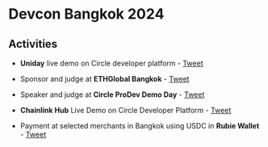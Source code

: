 # Devcon Bangkok 2024

## Activities

- **Uniday** live demo on Circle developer platform - [Tweet](https://x.com/UniswapFND/status/1856219369036230767)

- Sponsor and judge at **ETHGlobal Bangkok** - [Tweet](https://x.com/TxnSheng/status/1858061272056807860)

- Speaker and judge at **Circle ProDev Demo Day** - [Tweet](https://x.com/TxnSheng/status/1856567578640167264)

- **Chainlink Hub** Live Demo on Circle Developer Platform - [Tweet](https://x.com/TxnSheng/status/1855780616861782334)

- Payment at selected merchants in Bangkok using USDC in **Rubie Wallet** - [Tweet](https://x.com/TxnSheng/status/1856549983925006447)